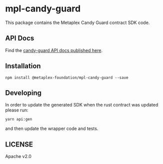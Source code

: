 # mpl-candy-guard

This package contains the Metaplex Candy Guard contract SDK code.

## API Docs

Find the [candy-guard API docs published here](https://metaplex-foundation.github.io/mpl-candy-guard/index.html).

## Installation

```shell
npm install @metaplex-foundation/mpl-candy-guard --save
```

## Developing

In order to update the generated SDK when the rust contract was updated please run:

```
yarn api:gen
```

and then update the wrapper code and tests.

## LICENSE

Apache v2.0

